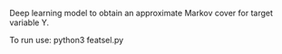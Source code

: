 Deep learning model to obtain an approximate Markov cover for target variable Y.

To run use:
python3 featsel.py
